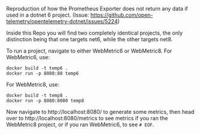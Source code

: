 Reproduction of how the Prometheus Exporter does not return any data if used in a dotnet 6 project. (Issue: https://github.com/open-telemetry/opentelemetry-dotnet/issues/5224)

Inside this Repo you will find two completely identical projects, the only distinction being that one targets net6, while the other targets net8.

To run a project, navigate to either WebMetric6 or WebMetric8.
For WebMetric6, use:
```
docker build -t temp6 .
docker run -p 8080:80 temp6
```
For WebMetric8, use:
```
docker build -t temp8 .
docker run -p 8080:8080 temp8
```

Now navigate to http://localhost:8080/ to generate some metrics, then head over to http://localhost:8080/metrics to see metrics if you ran the WebMetric8 project, or if you ran WebMetric6, to see `# EOF`.
